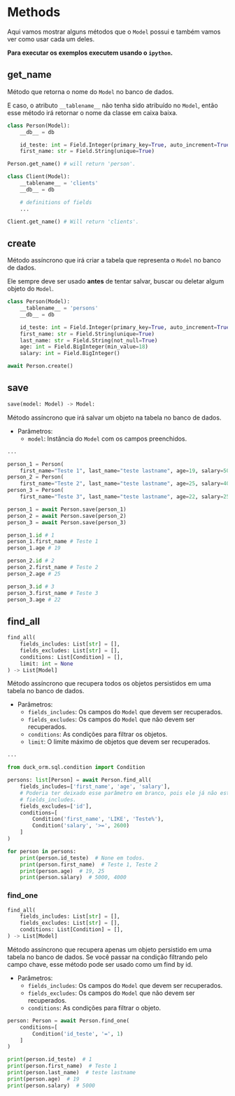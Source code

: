# Methods

Aqui vamos mostrar alguns métodos que o `Model` possui e também vamos ver como
usar cada um deles.

**Para executar os exemplos executem usando o `ipython`.**

## get_name

Método que retorna o nome do `Model` no banco de dados.

E caso, o atributo `__tablename__` não tenha sido atribuído no `Model`, então
esse método irá retornar o nome da classe em caixa baixa.

``` python hl_lines="7 16"
class Person(Model):
    __db__ = db

    id_teste: int = Field.Integer(primary_key=True, auto_increment=True)
    first_name: str = Field.String(unique=True)

Person.get_name() # will return 'person'.

class Client(Model):
    __tablename__ = 'clients'
    __db__ = db

    # definitions of fields
    ...

Client.get_name() # Will return 'clients'.
```

## create

Método assíncrono que irá criar a tabela que representa o `Model` no banco de dados.

Ele sempre deve ser usado **antes** de tentar salvar, buscar ou deletar algum objeto
do `Model`.

``` python hl_lines="11"
class Person(Model):
    __tablename__ = 'persons'
    __db__ = db

    id_teste: int = Field.Integer(primary_key=True, auto_increment=True)
    first_name: str = Field.String(unique=True)
    last_name: str = Field.String(not_null=True)
    age: int = Field.BigInteger(min_value=18)
    salary: int = Field.BigInteger()

await Person.create()
```

## save

``` python
save(model: Model) -> Model:
```

Método assíncrono que irá salvar um objeto na tabela no banco de dados.

- Parâmetros:
    - `model`: Instância do `Model` com os campos preenchidos.

``` python
...

person_1 = Person(
    first_name="Teste 1", last_name="teste lastname", age=19, salary=5000)
person_2 = Person(
    first_name="Teste 2", last_name="teste lastname", age=25, salary=4000)
person_3 = Person(
    first_name="Teste 3", last_name="teste lastname", age=22, salary=2500)

person_1 = await Person.save(person_1)
person_2 = await Person.save(person_2)
person_3 = await Person.save(person_3)

person_1.id # 1
person_1.first_name # Teste 1
person_1.age # 19

person_2.id # 2
person_2.first_name # Teste 2
person_2.age # 25

person_3.id # 3
person_3.first_name # Teste 3
person_3.age # 22

```

## find_all

``` python
find_all(
    fields_includes: List[str] = [],
    fields_excludes: List[str] = [],
    conditions: List[Condition] = [],
    limit: int = None
) -> List[Model]
```

Método assíncrono que recupera todos os objetos persistidos em uma tabela no
banco de dados.

- Parâmetros:
    - `fields_includes`: Os campos do `Model` que devem ser recuperados.
    - `fields_excludes`: Os campos do `Model` que não devem ser recuperados.
    - `conditions`: As condições para filtrar os objetos.
    - `limit`: O limite máximo de objetos que devem ser recuperados.

``` python
...

from duck_orm.sql.condition import Condition

persons: list[Person] = await Person.find_all(
    fields_includes=['first_name', 'age', 'salary'],
    # Poderia ter deixado esse parâmetro em branco, pois ele já não está no
    # fields_includes.
    fields_excludes=['id'],
    conditions=[
        Condition('first_name', 'LIKE', 'Teste%'),
        Condition('salary', '>=', 2600)
    ]
)

for person in persons:
    print(person.id_teste)  # None em todos.
    print(person.first_name)  # Teste 1, Teste 2
    print(person.age)  # 19, 25
    print(person.salary)  # 5000, 4000
```

### find_one

``` python
find_all(
    fields_includes: List[str] = [],
    fields_excludes: List[str] = [],
    conditions: List[Condition] = [],
) -> List[Model]
```

Método assíncrono que recupera apenas um objeto persistido em uma tabela no
banco de dados. Se você passar na condição filtrando pelo campo chave, esse 
método pode ser usado como um find by id.

- Parâmetros:
    - `fields_includes`: Os campos do `Model` que devem ser recuperados.
    - `fields_excludes`: Os campos do `Model` que não devem ser recuperados.
    - `conditions`: As condições para filtrar o objeto.

``` python
person: Person = await Person.find_one(
    conditions=[
        Condition('id_teste', '=', 1)
    ]
)

print(person.id_teste)  # 1
print(person.first_name)  # Teste 1
print(person.last_name)  # teste lastname
print(person.age)  # 19
print(person.salary)  # 5000
```
